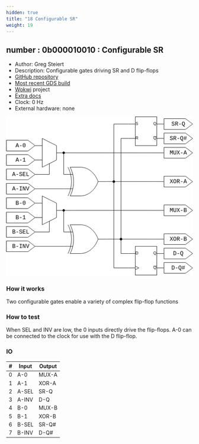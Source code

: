 ```yaml
---
hidden: true
title: "18 Configurable SR"
weight: 19
---
```


## number : 0b000010010 : Configurable SR

* Author: Greg Steiert
* Description: Configurable gates driving SR and D flip-flops
* [GitHub repository](https://github.com/steieio/tt02-submission-universal-sr)
* [Most recent GDS build](https://github.com/steieio/tt02-submission-universal-sr/actions/runs/3551163505)
* [Wokwi](https://wokwi.com/projects/346916357828248146) project
* [Extra docs](https://github.com/steieio/tt02-submission-universal-sr/blob/main/README.md)
* Clock: 0 Hz
* External hardware: none

![picture](images/configurable-sr.png)

### How it works

Two configurable gates enable a variety of complex flip-flop functions

### How to test

When SEL and INV are low, the 0 inputs directly drive the flip-flops.  A-0 can be connected to the clock for use with the D flip-flop.

### IO

| # | Input        | Output       |
|---|--------------|--------------|
| 0 | A-0  | MUX-A |
| 1 | A-1  | XOR-A |
| 2 | A-SEL  | SR-Q |
| 3 | A-INV  | D-Q |
| 4 | B-0  | MUX-B |
| 5 | B-1  | XOR-B |
| 6 | B-SEL  | SR-Q# |
| 7 | B-INV  | D-Q# |
